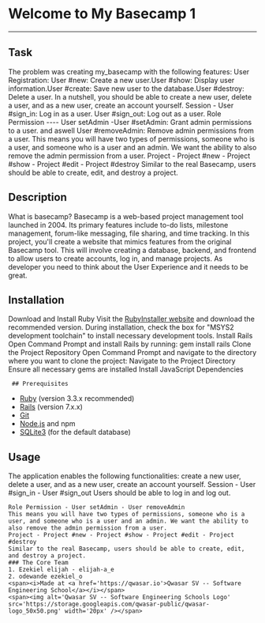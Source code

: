 # Welcome to My Basecamp 1
***
## Task
The problem was creating my_basecamp with the following features: User Registration: User #new: Create a new user.User #show: Display user information.User #create: Save new user to the database.User #destroy: Delete a user.
In  a nutshell, you should be able to create a new user, delete a user, and as a new user, create an account yourself.
Session - User #sign_in: Log in as a user.
User #sign_out: Log out as a user.
Role Permission ---- User setAdmin -User #setAdmin: Grant admin permissions to a user. and aswell User #removeAdmin: Remove admin permissions from a user.
This means you will have two types of permissions, someone who is a user, and someone who is a user and an admin. We want the ability to also remove the admin permission from a user.
Project - Project #new - Project #show - Project #edit - Project #destroy
Similar to the real Basecamp, users should be able to create, edit, and destroy a project.
## Description
What is basecamp?
Basecamp is a web-based project management tool launched in 2004. Its primary features include to-do lists, milestone management, forum-like messaging, file sharing, and time tracking.
In this project, you'll create a website that mimics features from the original Basecamp tool. This will involve creating a database, backend, and frontend to allow users to create accounts, log in, and manage projects.
As developer you need to think about the User Experience and it needs to be great.
## Installation
Download and Install Ruby
   Visit the [RubyInstaller website](https://rubyinstaller.org/downloads/) and download the recommended version.
   During installation, check the box for "MSYS2 development toolchain" to install necessary development tools.
Install Rails
Open Command Prompt and install Rails by running:
gem install rails
Clone the Project Repository
   Open Command Prompt and navigate to the directory where you want to clone the project:
     Navigate to the Project Directory
     Ensure all necessary gems are installed
     Install JavaScript Dependencies
     
     ## Prerequisites

- [Ruby](https://rubyinstaller.org/downloads/) (version 3.3.x recommended)
- [Rails](https://rubyonrails.org/) (version 7.x.x)
- [Git](https://git-scm.com/)
- [Node.js](https://nodejs.org/) and npm
- [SQLite3](https://www.sqlite.org/download.html) (for the default database)

## Usage
The application enables the following functionalities:
create a new user, delete a user, and as a new user, create an account yourself.
Session - User #sign_in - User #sign_out
Users should be able to log in and log out.
```
Role Permission - User setAdmin - User removeAdmin
This means you will have two types of permissions, someone who is a user, and someone who is a user and an admin. We want the ability to also remove the admin permission from a user.
Project - Project #new - Project #show - Project #edit - Project #destroy
Similar to the real Basecamp, users should be able to create, edit, and destroy a project.
### The Core Team
1. Ezekiel elijah - elijah-a_e
2. odewande ezekiel_o
<span><i>Made at <a href='https://qwasar.io'>Qwasar SV -- Software Engineering School</a></i></span>
<span><img alt='Qwasar SV -- Software Engineering Schools Logo' src='https://storage.googleapis.com/qwasar-public/qwasar-logo_50x50.png' width='20px' /></span>
